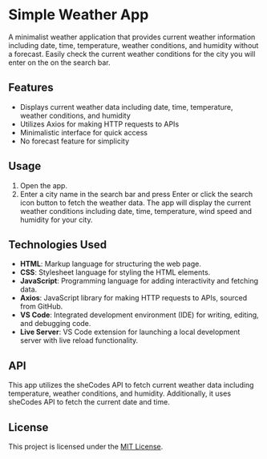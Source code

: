 # Simple Weather App

A minimalist weather application that provides current weather information including date, time, temperature, weather conditions, and humidity without a forecast. Easily check the current weather conditions for the city you will enter on the on the search bar.

## Features

- Displays current weather data including date, time, temperature, weather conditions, and humidity
- Utilizes Axios for making HTTP requests to APIs
- Minimalistic interface for quick access
- No forecast feature for simplicity

## Usage

1. Open the app.
2. Enter a city name in the search bar and press Enter or click the search icon button to fetch the weather data. The app will display the current weather conditions including date, time, temperature, wind speed and humidity for your city.

## Technologies Used

- **HTML**: Markup language for structuring the web page.
- **CSS**: Stylesheet language for styling the HTML elements.
- **JavaScript**: Programming language for adding interactivity and fetching data.
- **Axios**: JavaScript library for making HTTP requests to APIs, sourced from GitHub.
- **VS Code**: Integrated development environment (IDE) for writing, editing, and debugging code.
- **Live Server**: VS Code extension for launching a local development server with live reload functionality.

## API

This app utilizes the sheCodes API to fetch current weather data including temperature, weather conditions, and humidity. Additionally, it uses sheCodes API to fetch the current date and time.

## License

This project is licensed under the [MIT License](LICENSE).
